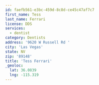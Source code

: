 ```yaml
---
id: faefb561-e3bc-459d-8c8d-ce45c47af7c7
first_name: Tess
last_name: Ferrari
license: DDS
services:
  - dentist
category: Dentists
address: '9620 W Russell Rd '
city: 'Las Vegas'
state: NV
zip: '89148'
title: 'Tess Ferrari'
_geoloc:
  lat: 36.0839
  lng: -115.319
---
```

